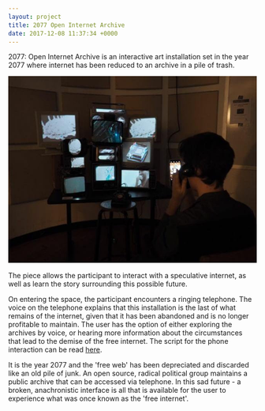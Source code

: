 ```yaml
---
layout: project
title: 2077 Open Internet Archive
date: 2017-12-08 11:37:34 +0000
---
```


2077: Open Internet Archive is an interactive art installation set in the year 2077 where internet has been reduced to an archive in a pile of trash.

![](/assets/2077/1.jpg)

The piece allows the participant to interact with a speculative internet, as well as learn the story surrounding this possible future.

On entering the space, the participant encounters a ringing telephone. The voice on the telephone explains that this installation is the last of what remains of the internet, given that it has been abandoned and is no longer profitable to maintain. The user has the option of either exploring the archives by voice, or hearing more information about the circumstances that lead to the demise of the free internet. The script for the phone interaction can be read <a href="http://samhains.com/2077_telephone_script.html" target="_blank">here</a>.

It is the year 2077 and the 'free web' has been depreciated and discarded like an old pile of junk. An open source, radical political group maintains a public archive that can be accessed via telephone. In this sad future - a broken, anachronistic interface is all that is available for the user to experience what was once known as the 'free internet'.
